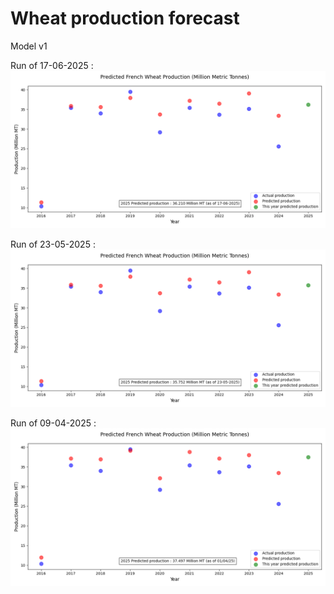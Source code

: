 # Wheat production forecast

Model v1

Run of 17-06-2025 : 
![ForecastDate17062025](YieldModel/results/linear/17-06-2025.png)

Run of 23-05-2025 : 
![ForecastDate23052025](YieldModel/results/linear/23-05-2025.png)

Run of 09-04-2025 : 
![ForecastDate09042025](YieldModel/results/linear/09-04-2025.png)